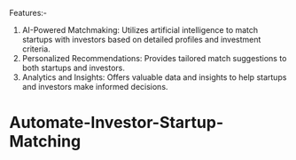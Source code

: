 Features:-
1. AI-Powered Matchmaking: Utilizes artificial intelligence to match startups with investors based on detailed profiles and investment criteria.
2. Personalized Recommendations: Provides tailored match suggestions to both startups and investors.
4. Analytics and Insights: Offers valuable data and insights to help startups and investors make informed decisions.
# Automate-Investor-Startup-Matching
